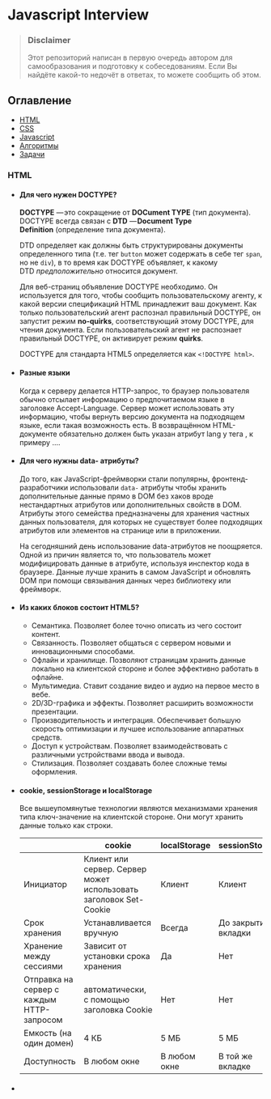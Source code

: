 # Javascript Interview

> ### Disclaimer
> Этот репозиторий написан в первую очередь автором для самообразования и подготовку к собеседованиям. Если Вы найдёте какой-то недочёт в ответах, то можете сообщить об этом.

## Оглавление

* [HTML](#HTML)
* [CSS](#CSS)
* [Javascript](#Javascript)
* [Алгоритмы](#Алгоритмы)
* [Задачи](#Задачи)

### HTML

- #### Для чего нужен DOCTYPE?
  **DOCTYPE** — это сокращение от **DOCument TYPE** (тип документа). DOCTYPE всегда связан с **DTD** — **Document Type Definition** (определение типа документа).

  DTD определяет как должны быть структурированы документы определенного типа (т.е. тег `button` может содержать в себе тег `span`, но не `div`), в то время как DOCTYPE объявляет, к какому DTD *предположительно* относится документ.

  Для веб-страниц объявление DOCTYPE необходимо. Он используется для того, чтобы сообщить пользовательскому агенту, к какой версии спецификаций HTML принадлежит ваш документ. Как только пользовательский агент распознал правильный DOCTYPE, он запустит режим **no-quirks**, соответствующий этому DOCTYPE, для чтения документа. Если пользовательский агент не распознает правильный DOCTYPE, он активирует режим **quirks**.

  DOCTYPE для стандарта HTML5 определяется как `<!DOCTYPE html>`.

- #### Разные языки
  Когда к серверу делается HTTP-запрос, то браузер пользователя обычно отсылает информацию о предпочитаемом языке в заголовке Accept-Language. Сервер может использовать эту информацию, чтобы вернуть версию документа на подходящем языке, если такая возможность есть. В возвращённом HTML-документе обязательно должен быть указан атрибут lang у тега <html>, к примеру <html lang="en">...</html>.

- #### Для чего нужны data- атрибуты?
  До того, как JavaScript-фреймворки стали популярны, фронтенд-разработчики использовали `data-` атрибуты чтобы хранить дополнительные данные прямо в DOM без хаков вроде нестандартных атрибутов или дополнительных свойств в DOM. Атрибуты этого семейства предназначены для хранения частных данных пользователя, для которых не существует более подходящих атрибутов или элементов на странице или в приложении.

  На сегодняшний день использование data-атрибутов не поощряется. Одной из причин является то, что пользователь может модифицировать данные в атрибуте, используя инспектор кода в браузере. Данные лучше хранить в самом JavaScript и обновлять DOM при помощи связывания данных через библиотеку или фреймворк.
  
- #### Из каких блоков состоит HTML5?
  - Семантика. Позволяет более точно описать из чего состоит контент.
  - Связанность. Позволяет общаться с сервером новыми и инновационными способами.
  - Офлайн и хранилище. Позволяют страницам хранить данные локально на клиентской стороне и более эффективно работать в офлайне.
  - Мультимедиа. Ставит создание видео и аудио на первое место в вебе.
  - 2D/3D-графика и эффекты. Позволяет расширить возможности презентации.
  - Производительность и интеграция. Обеспечивает большую скорость оптимизации и лучшее использование аппаратных средств.
  - Доступ к устройствам. Позволяет взаимодействовать с различными устройствами ввода и вывода.
  - Стилизация. Позволяет создавать более сложные темы оформления.

- #### cookie, sessionStorage и localStorage
  Все вышеупомянутые технологии являются механизмами хранения типа ключ-значение на клиентской стороне. Они могут хранить данные только как строки.

  |  | cookie | localStorage | sessionStorage |
  | --- | --- | --- | --- |
  | Инициатор | Клиент или сервер. Сервер может использовать заголовок Set-Cookie | Клиент | Клиент |
  | Срок хранения | Устанавливается вручную | Всегда | До закрытия вкладки |
  | Хранение между сессиями | Зависит от установки срока хранения | Да | Нет |
  | Отправка на сервер с каждым HTTP-запросом | автоматически, с помощью заголовка Cookie | Нет | Нет |
  | Емкость (на один домен) | 4 КБ | 5 МБ | 5 МБ |
  | Доступность | В любом окне | В любом окне | В той же вкладке |

- #### <script>, <script async> и <script defer>
  - `<script>` - отрисовка HTML блокируется, скрипт извлекается и выполняется немедленно, отрисовка HTML возобновляется после окончания выполнения скрипта.
  - `<script async>` - скрипт будет получен и обработан параллельно с отрисовкой HTML, его выполнение закончится как только это будет возможно (обычно до того, как закончилась отрисовка HTML). Используйте `async` тогда, когда скрипт не зависит от других скриптов на странице, например для аналитики.
  - `<script defer>` - скрипт будет получен параллельно с отрисовкой HTML, его выполнение произойдет после того, как вся страница будет загружена. Если таких скриптов несколько, то каждый из них будет исполнятся в том порядке, в котором они расположены в документе. Если скрипту нужен полностью распарсеный DOM, то атрибут `defer` обеспечит уверенность в том, что на момент отработки скрипта весь HTML отрисован. Нет особой разницы со скриптами, расположенными перед тегом `<body>`. Отложенный скрипт не должен содержать `document.write`.

  Примечание: Атрибуты `async` и `defer` игнорируются, если у тега `<script>` нет атрибута `src`.

- #### Размещение <link> внутри <head>
  Размещение <link> внутри тега <head> необходимо при создании оптимизированного веб-сайта. Когда страница загружается впервые, HTML и CSS анализируются одновременно; HTML создает DOM (объектную модель документа), а CSS создает CSSOM (объектную модель CSS). И то, и другое необходимо для создания визуальных элементов на веб-сайте, что позволяет быстро определить время «первого значимого рисования». Этот прогрессивный рендеринг является категорией оптимизации сайтов, которые измеряются в их показателях эффективности. Размещение таблиц стилей в нижней части документа - это то, что препятствует прогрессивной загрузке страницы во многих браузерах. Некоторые браузеры блокируют рендеринг, чтобы избежать перерисовки элементов страницы, если ее стили изменятся. Все это время пользователь будет пялиться на пустую белую страницу. В других случаях может возникать мерцание нестилизованного содержимого (FOUC), на котором может отображаться веб-страница без применения стилей.

- #### Размещение <script> прямо перед </body>
  Теги `<script>` блокируют отрисовку HTML на то время, пока они скачиваются и исполняются. Размещение скриптов внизу позволяет сперва распарсить и показать пользователю весь HTML.

  Исключением является случай, когда в вашем скрипте содержится `document.write()`. Но на сегодняшний день его использование не считается хорошей практикой. К тому же, расположение скриптов внизу разметки означает, что браузер не может начать их скачивать до тех пор, пока не отрисован весь документ. Единственным рабочим способом, при котором `<script>` будет расположен внутри `<head>`, является добавление атрибута defer.

- #### Что такое прогрессивный рендеринг
  Прогрессивный рендеринг — это название технологий, используемых для ускорения отрисовки страниц (в частности, для уменьшения времени загрузки), чтобы показать пользователю контент как можно скорее.

  До того, как широкополосный интернет распространился повсеместно, прогрессивный рендеринг встречался довольно часто. Но этот подход по прежнему полезен в современной разработке, поскольку все более популярным (и ненадежным) становится мобильный доступ в интернет.

  Примеры подобных технологий:

  - Ленивая загрузка изображений. Изображения на странице не загружаются все разом. JavaScript подгрузит изображения тогда, когда пользователь доскроллит до той части страницы, на которой они расположены.
  - Приоритизация видимого контента. Только минимум CSS, контента, скриптов, необходимых для отрисовки той части страницы, которую пользователь увидит первой. Вы можете использовать отложенные скрипты или слушать события `DOMContentLoaded` или `load`, чтобы загрузить остальные ресурсы и контент.
  - Асинхронные фрагменты HTML. Отправка в браузер частей HTML-страницы, созданной на бэкенде

- #### Для чего используется атрибут srcset в теге изображения?
  Вы должны использовать атрибут `srcset`, когда хотите показывать пользователям разные изображения в зависимости от их ширины дисплея их устройств - предоставление изображений более высокого качества устройствам с retina-дисплеями улучшает работу пользователя, в то время как предоставление изображений с низким разрешением на устройства с низким разрешением повышает производительность и уменьшает объём передаваемых данных (поскольку нет видимой разницы с большими изображениями). Например: `<img srcset="small.jpg 500w, medium.jpg 1000w, large.jpg 2000w" src="..." alt="">` указывает браузеру отображать малое, среднее или большое изображение в зависимости от разрешения дисплея пользователя. Первое значение - это имя изображения, а второе - ширина изображения в пикселях. Для ширины устройства 320px выполняются следующие расчеты:

  - 500 / 320 = 1.5625
  - 1000 / 320 = 3.125
  - 2000 / 320 = 6.25

  Если у клиента стандартное разрешение 1x, то 1.5625 является ближайшим коэффициентом, и `500w` соответствующее `small.jpg` будет отображено в браузере.

  Если же разрешение retina (2x), браузер будет использовать ближайшее разрешение выше минимального. Это означает, что он не выберет 500w (1.5625), потому что оно больше 1 и изображение может выглядеть плохо. Браузер затем выберет изображение с результирующим соотношением ближе к 2, то есть 1000w (3.125).

  `srcset` решает проблему, когда вы хотите показывать файлы изображений меньшего размера для устройств с узким экраном, поскольку они не нуждаются в больших изображениях, как на настольных дисплеях, - а также, при желании, вы можете показывать изображения с различным разрешением для экранов с высокой/низкой плотностью пикселей.

  Вы должны использовать атрибут `srcset`, когда хотите показывать пользователям разные изображения в зависимости от их ширины дисплея их устройств - предоставление изображений более высокого качества устройствам с retina-дисплеями улучшает работу пользователя, в то время как предоставление изображений с низким разрешением на устройства с низким разрешением повышает производительность и уменьшает объём передаваемых данных (поскольку нет видимой разницы с большими изображениями). Например: `<img srcset="small.jpg 500w, medium.jpg 1000w, large.jpg 2000w" src="..." alt="">` указывает браузеру отображать малое, среднее или большое изображение в зависимости от разрешения дисплея пользователя. Первое значение - это имя изображения, а второе - ширина изображения в пикселях. Для ширины устройства 320px выполняются следующие расчеты:

  - 500 / 320 = 1.5625
  - 1000 / 320 = 3.125
  - 2000 / 320 = 6.25

  Если у клиента стандартное разрешение 1x, то 1.5625 является ближайшим коэффициентом, и `500w` соответствующее `small.jpg` будет отображено в браузере.

  Если же разрешение retina (2x), браузер будет использовать ближайшее разрешение выше минимального. Это означает, что он не выберет 500w (1.5625), потому что оно больше 1 и изображение может выглядеть плохо. Браузер затем выберет изображение с результирующим соотношением ближе к 2, то есть 1000w (3.125).

  `srcset` решает проблему, когда вы хотите показывать файлы изображений меньшего размера для устройств с узким экраном, поскольку они не нуждаются в больших изображениях, как на настольных дисплеях, - а также, при желании, вы можете показывать изображения с различным разрешением для экранов с высокой/низкой плотностью пикселей.

- #### Языки HTML-шаблонизации?
  Pug (ранее известный как Jade), ERB, Slim, Handlebars, Jinja, Liquid и это только некоторые из них. По моему мнению, все они более или менее одинаковые и предоставляют одинаковые возможности экранирования контента и полезных фильтров для работы с отображаемыми данными. Большинство шаблонизаторов позволяют вводить собственные фильтры, если вам необходима дополнительная обработка контента перед его отображением.


### CSS

- #### Что такое специфичность CSS-селектора и как она работает?
  Браузер определяет, какие стили показывать для элемента, в зависимости от специфичности CSS-правил. Мы предполагаем, что браузер уже определил правила, которые соответствуют конкретному элементу. Среди соответствующих правил специфичность, состоящая из четырех значений, разделенных запятыми, `a, b, c, d`, рассчитывается для каждого правила на основе следующего:

  1. `a` - это использование встроенных стилей. Если объявление свойства является встроенным стилем элемента, `a` равно 1, иначе 0.
  2. `b` - это количество селекторов ID.
  3. `c` - это количество селекторов классов, атрибутов и псевдо-классов.
  4. `d` - это количество селекторов тегов и псевдо-элементов.

  Результативная специфичность не является оценкой, а матрицей значений, которые можно сравнивать по столбцам. При сравнении селекторов, чтобы определить, у кого наивысшая специфичность, смотрите слева направо и сравнивайте наивысшее значение в каждом столбце. Таким образом, значение в столбце `b` будет переопределять значения в столбцах `c` и `d`, независимо от того, каковы они могут быть. Так, специфичность `0,1,0,0` будет больше, чем `0,0,10,10`.

  В случае равной специфичности счет идет за последним правилом. Если вы написали одно и то же правило в вашем стилевом листе (независимо от того, внутренний он или внешний) дважды, то нижнее правило в вашем стилевом листе ближе к элементу, который должен быть стилизован, оно считается более специфичным и поэтому будет применено.

  Я бы писал CSS-правила с низкой специфичностью, чтобы их можно было легко переопределить при необходимости. При написании кода библиотеки интерфейсных компонентов CSS важно, чтобы они имели низкую специфичность, чтобы пользователи библиотеки могли переопределить их, не используя слишком сложные CSS-правила только ради увеличения специфичности или прибегая к `!important`.

- #### В чем разница между "сбросом" и "нормализацией" CSS? Что бы вы выбрали и почему?
  - **Сброс** - Сброс предназначен для удаления всех стандартных стилей браузера для элементов. Например, `margin`, `padding`, `font-size` для всех элементов будут сброшены. Вам придется заново объявить стили для распространенных типографских элементов.
  - **Нормализация** - Нормализация сохраняет полезные стили по умолчанию, а не "снимает" все стили. Она также исправляет ошибки, связанные с распространенными зависимостями браузеров.

  Я бы выбрал сброс, если у меня очень индивидуальный или нетрадиционный дизайн сайта, и мне нужно сделать много собственных стилей и не нужно сохранять стили по умолчанию.

- #### Опишите флоаты и их работу
  Float - это свойство позиционирования CSS. Плавающие элементы остаются частью потока страницы и влияют на позиционирование других элементов (например, текст обтекает плавающие элементы), в отличие от элементов `position: absolute`, которые удаляются из потока страницы.

  Свойство CSS `clear` можно использовать для позиционирования под `левыми`, `правыми` или `обоими` плавающими элементами.

  Если родительский элемент не содержит ничего, кроме плавающих элементов, его высота уменьшится до нуля. Это можно исправить, очистив float после плавающих элементов в контейнере, но до закрытия контейнера.

  Хак `.clearfix` использует умный CSS [псевдоселектор](https://www.frontendinterviewhandbook.com/ru/css-questions#describe-pseudo-elements-and-discuss-what-they-are-used-for) (`::after`) для очистки поплавков. Вместо того чтобы устанавливать переполнение для родителя, вы применяете к нему дополнительный класс `clearfix`. Затем примените этот CSS:

  ``css
  .clearfix::after {
  content: ' ';
  видимость: скрытый;
  display: block;
  высота: 0;
  clear: both;
  }

  ```

  В качестве альтернативы задайте родительскому элементу свойство `overflow: auto` или `overflow: hidden`, которое создаст новый контекст форматирования блока внутри дочерних элементов, и он будет расширяться, чтобы содержать свои дочерние элементы.
  ```

### Javascript

- #### Типы данных
  Стандарт ECMAScript определяет 8 типов:

  - 6 типов данных являющихся примитивами:
      - [Undefined](https://developer.mozilla.org/ru/docs/Glossary/Undefined) (Неопределённый тип) : `typeof instance === "undefined"`
      - [Boolean](https://developer.mozilla.org/ru/docs/Glossary/Boolean) (Булев, Логический тип) : `typeof instance === "boolean"`
      - [Number](https://developer.mozilla.org/ru/docs/Glossary/Number) (Число) : `typeof instance === "number"`
      - [String](https://developer.mozilla.org/ru/docs/Glossary/String) (Строка) : `typeof instance === "string"`
      - [BigInt](https://developer.mozilla.org/ru/docs/Glossary/BigInt) : `typeof instance === "bigint"`
      - [Symbol (en-US)](https://developer.mozilla.org/en-US/docs/Glossary/Symbol) (в ECMAScript 6) : `typeof instance === "symbol"`
  - [Null](https://developer.mozilla.org/ru/docs/Glossary/Null) (Null тип ) : `typeof instance === "object"`. Специальный примитив, используемый не только для данных но и в качестве указателя на финальную точку в [Цепочке Прототипов](https://developer.mozilla.org/ru/docs/Web/JavaScript/Inheritance_and_the_prototype_chain);
  - [Object](https://developer.mozilla.org/ru/docs/Glossary/Object) (Объект) : `typeof instance === "object"`. Простая структура, используемая не только для хранения данных, но и для создания других структур, где любая структура создаётся с использованием ключевого слова `[new](https://developer.mozilla.org/ru/docs/Web/JavaScript/Reference/Operators/new)`: new [Object](https://developer.mozilla.org/ru/docs/Web/JavaScript/Reference/Global_Objects/Object), new [Array](https://developer.mozilla.org/ru/docs/Web/JavaScript/Reference/Global_Objects/Array), new [Map (en-US)](https://developer.mozilla.org/en-US/docs/Web/JavaScript/Reference/Global_Objects/Map), new [Set](https://developer.mozilla.org/ru/docs/Web/JavaScript/Reference/Global_Objects/Set), new [WeakMap](https://developer.mozilla.org/ru/docs/Web/JavaScript/Reference/Global_Objects/WeakMap), new [WeakSet](https://developer.mozilla.org/ru/docs/Web/JavaScript/Reference/Global_Objects/WeakSet), new [Date](https://developer.mozilla.org/ru/docs/Web/JavaScript/Reference/Global_Objects/Date) и множество других структур;

  И здесь нам необходимо сделать предостережение относительно использования оператора `typeof` для определения типа структур, т.к. все структуры будут возвращать `"object"` при его использовании, так как назначение `typeof` — проверка типа данных, но не структур. Если проверить тип структуры всё же необходимо, то в этом случае желательно использовать оператор [instanceof](https://developer.mozilla.org/ru/docs/Web/JavaScript/Reference/Operators/instanceof), так как именно он отвечает на вопрос о том, какой конструктор был использован для создания структуры.

  Стоит отметить два особых случая работы оператора `typeof`: возврат `"object"` для значения `null` и `"function"` для функций: первое принято считать ошибкой языка, сохраненной ради обратной совместимости, второе является условностью, удобной для проверки на принадлежность значения категории функций, где функция - это особый, "вызываемый", объект.

- #### 3начение примитивного типа
  **Примитив** (значение примитивного типа, примитивный тип данных) это данные, которые не являются [объектом](https://developer.mozilla.org/ru/docs/Glossary/Object) и не имеют [методов](https://developer.mozilla.org/ru/docs/Glossary/Method). В [JavaScript](https://developer.mozilla.org/ru/docs/Glossary/JavaScript) 7 простых типов данных: [string](https://developer.mozilla.org/ru/docs/Glossary/String), [number](https://developer.mozilla.org/ru/docs/Glossary/Number), [boolean](https://developer.mozilla.org/ru/docs/Glossary/Boolean), [null](https://developer.mozilla.org/ru/docs/Glossary/Null), [undefined](https://developer.mozilla.org/ru/docs/Glossary/Undefined), [symbol (en-US)](https://developer.mozilla.org/en-US/docs/Glossary/Symbol) (новое в [ECMAScript](https://developer.mozilla.org/ru/docs/Glossary/ECMAScript) 2015), [bigint](https://developer.mozilla.org/ru/docs/Glossary/BigInt).

  Все **примитивы** неизменяемы (immutable), то есть они не могут быть изменены. Важно не путать сам примитив с переменной, которой присвоено значение примитивного типа. Переменной может быть переприсвоено новое значение, но существующее значение примитивного типа не может быть изменено подобно объектам, массивам и функциям.

  За исключением `null` и `undefined`, все примитивные значения имеют объектный аналог, который оборачивает значение примитивного типа:

  - `[String](https://developer.mozilla.org/ru/docs/Web/JavaScript/Reference/Global_Objects/String)` для string примитива.
  - `[Number](https://developer.mozilla.org/ru/docs/Web/JavaScript/Reference/Global_Objects/Number)` для number примитива.
  - `[BigInt](https://developer.mozilla.org/ru/docs/Web/JavaScript/Reference/Global_Objects/BigInt)` для bigint примитива.
  - `[Boolean](https://developer.mozilla.org/ru/docs/Web/JavaScript/Reference/Global_Objects/Boolean)` для boolean примитива.
  - `[Symbol](https://developer.mozilla.org/ru/docs/Web/JavaScript/Reference/Global_Objects/Symbol)` для symbol примитива.

  Метод `[valueOf()](https://developer.mozilla.org/ru/docs/Web/JavaScript/Reference/Global_Objects/Object/valueOf)` типа обёртки возвращает значение примитивного типа.

- #### null, undefined и не объявленные переменные
  **Необъявленные** переменные создаются, когда вы присваиваете значение идентификатору, который не был ранее создан при помощи `var`,`let` или `const`. Необъявленные переменные будут определены глобально, вне текущей области видимости. В строгом режиме, будет ошибка `ReferenceError`, когда вы попытаетесь назначить значение необъявленной переменной. Необъявленные переменные плохи так же, как и глобальные переменные. Избегайте их любой ценой! Чтобы проверить на их наличие, оберните код в блок `try`/`catch`.

  ```jsx
  function foo() {
    x = 1; *// ReferenceError в строгом режиме*
  }

  **foo();
  console.log(x);
  *// 1*
  ```

  Переменная `undefined` - это переменная, которая была объявлена, но ей не было присвоено значение. Ее тип `undefined`. Если переменной присвоить функцию, которая не возвращает никакого значения, то переменная также будет иметь значение `undefined`. Чтобы проверить это, сравните, используя оператор строгого равенства (`===`) или `typeof`, который вернет строку `'undefined'`. Обратите внимание, что вам не следует использовать оператор абстрактного сравнения для проверки, так как он также вернет `true`, если значение равно `null`.

  ```jsx
  var foo;
  console.log(foo); // undefined
  console.log(foo === undefined); // true
  console.log(typeof foo === 'undefined'); // true

  console.log(foo == null); // true. Неправильно, не используйте это для проверки!

  function bar() {}
  var baz = bar();
  console.log(baz); // undefined
  ```

  Переменной со значением `null` было явно присвоено значение `null`. Она отличается от `undefined` тем, что она была назначена явно. Чтобы проверить на `null`, просто сравните, используя оператор строгого равенства. Обратите внимание, что, как и выше, вы не должны использовать оператор абстрактного равенства (`==`) для проверки, так как он также вернет `true`, если значение равно `undefined`.

  ```jsx
  var foo = null;
  console.log(foo === null); // true
  console.log(typeof foo === 'object'); // true

  console.log(foo == undefined); 
  // true. Неправильно, не используйте это для проверки!
  ```
- #### Оператор void
  Оператор `void` исполняет заданное выражение, а затем возвращает `undefined`.

  ```jsx
  const output = void 1;
  console.log(output);
  // Expected output: undefined

  void console.log('expression evaluated');
  // Expected output: "expression evaluated"

  void (function iife() {
    console.log('iife is executed');
  })();
  // Expected output: "iife is executed"

  void function test() {
    console.log('test function executed');
  };

  try {
    test();
  } catch (e) {
    console.log('test function is not defined');
    // Expected output: "test function is not defined"
  }
  ```
- #### IIFE - немедленно вызываемое функциональное выражение
  **Объясните, почему это не является IIFE: `function foo(){ }();`**

  IIFE расшифровывается как Immediately Invoked Function Expression - немедленно вызываемое функциональное выражение. Синтаксический анализатор JavaScript читает `function foo(){ } ();` как `function foo(){ }` и `();`, где первое выражение - это *объявление функции*, а второе (пара скобок) - попытка вызова функции, но так как имя не указано, он выдает ошибку `Uncaught SyntaxError: Unexpected token`.

  Вот два способа исправить это, которые заключаются добавление дополнительных скобок: `(function foo(){ })()` и `(function foo(){ }())`. Выражения, начинающиеся с `function`, считаются *объявлениями функций*. Оборачивая эту функцию внутри `()`, она становится *функциональным выражением*, которое затем может быть выполнено с последующим `()`. Подобные функции не отображаются в глобальной области видимости, и вы можете даже не указывать им имя, если вы не будете на них ссылаться.

  Вы также можете использовать оператор `void` - `void function foo(){ }()`. К сожалению, с таким подходом есть одна проблема. Выполнение данного выражения всегда возвращает `undefined`, поэтому, если ваше IIFE возвращает что-либо, вы не можете его использовать. Пример:

  ```jsx
  const foo = void (function bar() {
    return 'foo';
  })();
  console.log(foo); // undefined
  ```
- #### Что такое замыкание и как/для чего его используют?
  Замыкание - это комбинация функции и лексического окружения, в которой эта функция была объявлена. Слово "лексический" относится к тому факту, что лексическая область видимости использует место, где переменная объявлена в исходном коде, чтобы определить, где эта переменная доступна. Замыкания - это функции, которые имеют доступ к переменным внешней (замыкающей) функции - цепочке областей видимости даже после того, как внешняя функция вернулась.
- #### Каррирование

- #### Как работает прототипное наследование
  Все объекты в JavaScript имеют свойство `__proto__`,  которое является ссылкой на другой объект. Когда происходит обращение к свойству объекта, и если свойство не найдено в этом объекте, то механизм JavaScript просматривает прототип объекта, затем прототип прототипа и т.д. До тех пор, пока не найдет определенное свойство на одном из прототипов или до тех пор, пока он не достигнет конца цепочки прототипов. Такое поведение имитирует классическое наследование, но на самом деле это скорее [делегирование, чем наследование](https://davidwalsh.name/javascript-objects).

  ОО-подобный механизм свойств объектов в JavaScript обозначается [[Прототип]], который является внутренней характеристикой любого объекта, называемой его прототип-цепочкой - специальной ссылкой на другой объект. Это что-то вроде механизма области видимости, поскольку связь [[Prototype]] описывает, на какой альтернативный объект следует ссылаться, если вы запрашиваете свойство или метод вашего объекта, которого не существует.

  **Другими словами, вы указываете объект для делегирования поведения, если это поведение не определено для данного объекта.**

  ```jsx
  let animal = {
    eats: true,
    walk() {
      alert("Animal walk");
    }
  };

  let rabbit = {
    jumps: true,
    __proto__: animal
  };

  let longEar = {
    earLength: 10,
    __proto__: rabbit
  };

  // walk взят из цепочки прототипов
  longEar.walk(); // Animal walk
  alert(longEar.jumps); // true (из rabbit)
  ```

  Свойство `__proto__` — исторически обусловленный геттер/сеттер для `[[Prototype]]`

  Это распространённая ошибка начинающих разработчиков – не знать разницы между этими двумя понятиями.

  Обратите внимание, что `__proto__` — *не то же самое*, что внутреннее свойство `[[Prototype]]`. Это геттер/сеттер для `[[Prototype]]`.

  Свойство `__proto__` немного устарело, оно существует по 
  историческим причинам. Современный JavaScript предполагает, что мы 
  должны использовать функции `Object.getPrototypeOf/Object.setPrototypeOf` вместо того, чтобы получать/устанавливать прототип. 

  По спецификации `__proto__` должен поддерживаться только 
  браузерами, но по факту все среды, включая серверную, поддерживают его. 

  https://learn.javascript.ru/prototype-inheritance
- #### Как работает this
  Говоря максимально простым языком, значение `this` зависит от того, как вызывается функция.

  ## Случаи

  Если ключевое слово `new` используется при вызове функции, `this` внутри функции является совершенно новым объектом.

  ```jsx
  function ConstructorExample() {
      console.log(this);
      this.value = 10;
      console.log(this);
  }
  new ConstructorExample();
  // -> {}
  // -> { value: 10 }
  ```

  Если для вызова/создания функции используются `apply`, `call` или `bind`, то `this` внутри функции - это объект, который передается в качестве аргумента.

  ```jsx
  function fn() {
      console.log(this);
  }
  var obj = {
      value: 5
  };
  var boundFn = fn.bind(obj);
  boundFn();     // -> { value: 5 }
  fn.call(obj);  // -> { value: 5 }
  fn.apply(obj); // -> { value: 5 }
  ```

  Если функция вызывается как метод, например, `obj.method()`, то `this` - это объект, к которому принадлежит функция.

  ```jsx
  var obj = {
      value: 5,
      printThis: function() {
          console.log(this);
      }
  };
  obj.printThis(); // -> { value: 5, printThis: ƒ }
  ```

  Если функция вызывается без контекста, то есть она вызывается без условий, описанных в пунктах выше, то `this` является глобальным объектом. В браузере это объект `window`. В строгом режиме (`'use strict'`), `this` будет `undefined` вместо глобального объекта.

  ```jsx
  function fn() {
      console.log(this);
  }
  // If called in browser:
  fn(); // -> Window {stop: ƒ, open: ƒ, alert: ƒ, ...}
  ```

  Заметьте, что это правило аналогично правилу 3 - разница в том, что функция, не объявленная как метод, автоматически становится свойством глобального объекта window. Таким образом, это неявное обращение к методу. Когда мы вызываем `fn(),` это интерпретируется как `window.fn()`, так что это window.
  `console.log(fn === window.fn); // -> true`

  Если применяются несколько из вышеперечисленных правил, то правило, которое выше выигрывает и устанавливает значение `this`.

  Если функция является стрелочной функцией, то она игнорирует все вышеописанные правила и получает значение `this` из лексического окружения во время ее создания.

  ```jsx
  const obj = {
      value: 'abc',
      createArrowFn: function() {
          return () => console.log(this);
      }
  };
  const arrowFn = obj.createArrowFn();
  arrowFn(); // -> { value: 'abc', createArrowFn: ƒ }
  ```

  Библиотеки иногда намеренно привязывают значение this внутри своих функций. this привязывается к наиболее полезному значению для использования в функции. jQuery, например, привязывает this к элементу DOM, вызывающему событие, в обратном вызове этого события. Если библиотека имеет неожиданное значение this, которое не соответствует правилам, проверьте ее документацию. Скорее всего, оно привязывается с помощью bind.
- #### Делегирование событий

  Делегирование событий - это приём, заключающийся в добавлении 
  обработчиков событий к родительскому элементу, а не к дочерним 
  элементам. Обработчик будет срабатывать всякий раз, когда событие будет 
  запущено на дочерних элементах благодаря всплытию событий в DOM. 
  Преимущества этого приёма:

  - Экономит объем используемой памяти, т.к. для родительского элемента требуется только один обработчик.
  - Не нужно привязывать или убирать обработчики при добавлении и удалении элементов.


  ```html
  <ul id="parent-list">
    <li id="post-1">Item 1</li>
    <li id="post-2">Item 2</li>
    <li id="post-3">Item 3</li>
    <li id="post-4">Item 4</li>
    <li id="post-5">Item 5</li>
    <li id="post-6">Item 6</li>
  </ul>
  ```

  ```jsx
  // Get the element, add a click listener...
  document.getElementById("parent-list").addEventListener("click", function(e) {
    // e.target is the clicked element!
    // If it was a list item
    if(e.target && e.target.nodeName == "LI") {
      // List item found!  Output the ID!
      console.log("List item ", e.target.id.replace("post-", ""), " was clicked!");
    }
  });
  ```
- #### Function.length
  Свойство **`length`** определяет количество аргументов, ожидаемых функцией.

  ```jsx
  console.log(Function.length); /* 1 */

  console.log(function () {}.length); /* 0 */
  console.log(function (a) {}.length); /* 1 */
  console.log(function (a, b) {}.length); /* 2 и так далее */
  console.log(
    function (...args) {}.length,
  ); /* 0, остаточные параметры не считаются */
  ```

### Алгоритмы

- #### Сортировка пузырьком
  Сортировка пузырьком — самый примитивный и базовый алгоритм сортировки. Он является основой для некоторых других алгоритмов. Этот алгоритм является стабильным. Сортировка пузырьком перебирает весь массив элементов, сравнивая два соседних элемента друг с другом и меняя их местами в соответствии с условиями. Элементы с большим значением опускаются вниз массива, а элементы с наименьшим значением поднимаются вверх, подобно пузырькам газа.

  Сложность алгоритма: O(n^2), где `n` — количество элементов массива. Так как мы запускаем вложенный цикл, сложность алгоритма равна O(n^2)

  Шаги реализации:

  1. Запускаем цикл `i` по массиву.
  2. Запускаем внутренний цикл `j`, который идёт от `0` до `arr.length - i`. Это ускоряет алгоритм, так как он не проходит по уже отсортированным элементам.
  3. Во внутреннем цикле проверяем соседние элементы и меняем их местами, если сосед слева больше соседа справа.

  ```jsx
  const bubbleSort = (arr) => {
    for (let i = 0; i < arr.length; i++) {
      for (let j = 0; j < arr.length - i; j++) {
        if (arr[j] > arr[j + 1]) {
          [arr[j], arr[j + 1]] = [arr[j + 1], arr[j]]; // Меняем значения переменных
        }
      }
    }
  };
  ```

- #### Сортировка слиянием
  **Одна из самых стабильных сортировок**

  Часто в разработке есть задача отсортировать данные за один проход или даже по мере их появления. Классическое решение — использовать [быструю сортировку](https://thecode.media/qsort/), то есть сортировку вокруг опорного элемента. Но если неверно выбрать этот опорный элемент, скорость сортировки резко возрастёт.

  Основной принцип сортировки слиянием такой: делим массив пополам, каждый из них сортируем слиянием и потом соединяем оба массива. Каждый разделённый массив тоже нарезаем на два подмассива до тех пор, пока в каждом не окажется по одному элементу.

  Сложность алгоритма: O(n*log(n))

  1. Исходный массив: [4 2 5 1].
  2. Делим пополам: [4 2] ←→ [5 1] (у нас появилось два новых массива, значит, к ним применяем тоже сортировку слиянием).
  3. Делим пополам **первый массив**: [4] ←→ [2].
  4. Раз в каждом по одному элементу, то сортируем и склеиваем в один: [2 4].
  5. Делим пополам **второй массив**: [5] ←→ [1].
  6. Раз в каждом по одному элементу — сортируем и склеиваем в один: [1 5].
  7. К нам вернулись два отсортированных подмассива, а значит, нам нужно их отсортировать и склеить в один.
  8. Сравниваем первые элементы: 1 и 2. Единица меньше двух, значит, в итоговый массив записываем 1, и у нас остаются два массива: [2 4] и [5].
  9. Сравниваем первые элементы: 2 и 5. Двойка меньше пяти, значит, в итоговый массив записываем 2, и у нас остаются два массива: [4] и [5].
  10. Точно так же сравниваем первые элементы до тех пор, пока в обоих массивах не исчезнут все элементы. Как только это произойдёт — массив отсортирован.

  ```jsx
  // слияние массивов с одновременной сортировкой
  // на вход подаются уже отсортированные левая и правая части
  function merge(left, right) {
      // сюда будем складывать результат
      let arr = []
      // пока в каждой части есть хотя бы один элемент — выполняем цикл
      while (left.length && right.length) {
          // смотрим на наименьший элемент из тех, что стоят в начале обоих массивов
          if (left[0] < right[0]) {
              // если слева был элемент меньше —
              // забираем его оттуда и отправляем в массив с результатом
              arr.push(left.shift())
          } else {
              // в противном случае забираем элемент из правой части
              arr.push(right.shift())
          }
      }
      // выводим результат слияния отсортированных массивов
      console.log('Результат: ' + arr);

      // возвращаем отсортированный массив и добавляем к нему в конец отсортированный остаток от какой-либо части, если её так и не обработали в цикле
      return [ ...arr, ...left, ...right ]
  }

  // делим массивы пополам до тех пор, пока в них не останется элементов
  function mergeSort(array) {
    // находим середину
    const half = array.length / 2

    // если в нашем массиве и так меньше двух элементов — возвращаем его
    if(array.length < 2){
      return array
    }

    // делим массив на две части и левую отправляем в новый массив
    const left = array.splice(0, half)
    // выводим промежуточный результат
    console.log('Слева:' + left);
    console.log('Справа:' + array);
    // запускаем рекурсию и отдаём ей правую и левую части массива
    return merge(mergeSort(left),mergeSort(array))
  }

  // исходный массив
  array = [3, 5, 1, 6, 9, 8, 2];
  console.log(mergeSort(array));
  ```

- #### Сортировка подсчётом

  Сортировка подсчётом лучше всего работает при таких условиях:

  - массив очень большой — значений много;
  - эти значения лежат в известном нам диапазоне (например, это диапазон работы какого-то датчика);
  - диапазон намного меньше, чем размер массива, то есть единицы данных могут повторяться.

  Сложность алгоритма: O(n+k)

  Главная идея алгоритма — посчитать, сколько раз встречается каждый элемент в массиве, а потом заполнить исходный массив результатами этого подсчёта. Для этого нам нужен вспомогательный массив, где мы будем хранить результаты подсчёта. Даже если нам надо отсортировать миллион чисел, мы всё равно знаем диапазон этих чисел заранее, например, от 1 до 100. Это значит, что во вспомогательном массиве будет не миллион элементов, а сто.

  В общем виде всё работает так:

  1. Мы создаём вспомогательный массив и на старте заполняем его нулями.
  2. Проходим по всему исходному массиву и смотрим очередное значение в ячейке.
  3. Берём содержимое этой ячейки и увеличиваем на единицу значение вспомогательного массива под этим номером. Например, если мы встретили число 5, то увеличиваем на единицу пятый элемент вспомогательного массива. Если встретили 13 — тринадцатый.
  4. После цикла во вспомогательном массиве у нас хранятся данные, сколько раз встречается каждый элемент.
  5. Теперь мы проходим по вспомогательному массиву, и если в очередной ячейке лежит что-то больше нуля, то мы в исходный массив столько же раз отправляем номер этой ячейки. Например, в первой ячейке вспомогательного массива лежит число 7. Это значит, что в исходный массив мы отправляем единицу 7 раз подряд.

  ```jsx
  // сортировка подсчётом
  let countingSort = (arr, min, max) => {
    // начинаем с минимального значения диапазона
      let i = min,
        // вспомогательная переменная для цикла
          j = 0,
          // получаем длину массива
          len = arr.length,
          // вспомогательный массив, где будем хранить результаты подсчёта
          count = [];

      // сначала заполняем нулями массив с результатом подсчёта
      for (i; i <= max; i++) {
          count[i] = 0;
      }

      // потом проходим по всему исходному массиву
      for (i = 0; i < len; i++) {
        // и увеличиваем на единичку ячейки под тем же номером в массиве с результатом подсчёта
          count[arr[i]] += 1;
      }

      // а затем проходим по массиву с результатом
      for (i = min; i <= max; i++) {
        // пока в очередной ячейке значение больше нуля
          while (count[i] > 0) {
            // добавляем номер ячейки в исходный массив
              arr[j] = i;
              // переходим к следующему элементу в исходном массиве
              j++;
              // уменьшаем на единицу содержимое ячейки в массиве с подсчётом
              count[i]--;
          }
      }
      // как всё сделали — возвращаем отсортированный массив
      return arr;
  };

  // исходный массив
  let arr = [0,3,5,2,4,5,2,3];
  // сортируем его
  countingSort(arr,0,5);
  // и выводим результат
  console.log(arr)
  ```

- #### Бинарный поиск

  В отличие от линейного поиска, бинарный поиск использует отсортированный список. Для поиска значения вы сначала сравниваете значение со средним элементом списка. Если они равны, значение поиска найдено. Если значение поиска больше, чем средний элемент, выполняется поиск в верхней половине данных. Затем вы сравниваете средний элемент этого раздела со значением поиска. В качестве альтернативы, если элемент меньше среднего элемента, вы ищете в нижней половине списка и сравниваете его среднее значение. Список многократно делится пополам до тех пор, пока элемент не будет найден или не останется элементов для поиска.

  Сложность: O(log n)

  ```jsx
  function binarySearch(value, list) {
      let first = 0;    //left endpoint 
      let last = list.length - 1;   //right endpoint 
      let position = -1;
      let found = false;
      let middle;
      while (found === false && first <= last) {
          middle = Math.floor((first + last)/2);
          if (list[middle] == value) {
              found = true;
              position = middle;
          } else if (list[middle] > value) {  //if in lower half 
              last = middle - 1;
          } else {  //in in upper half 
              first = middle + 1;
          }
      }
      return position;
  }
  ```

### Задачи

- #### [Слияние k сортированных списков](https://leetcode.com/problems/merge-k-sorted-lists/)

  Функция **`mergeKLists`** принимает на вход массив связанных списков **`lists`** и возвращает один отсортированный связанный список. Она использует вспомогательную функцию **`mergeTwoLists`** для одновременного объединения двух связанных списков. Функция **`mergeKLists`** многократно объединяет пары связанных списков, пока не останется только один связанный список.

  Функция **`mergeTwoLists`** принимает на вход два связанных списка **`l1`** и **`l2`** и возвращает один отсортированный связанный список, содержащий все узлы из **`l1`** и **`l2`**.

  ```jsx
  /**
   * @param {ListNode[]} lists
   * @return {ListNode}
   */
  var mergeKLists = function(lists) {
    if (lists.length === 0) {
      return null;
    }

    while (lists.length > 1) {
      let mergedLists = [];

      for (let i = 0; i < lists.length; i += 2) {
        if (i + 1 < lists.length) {
          mergedLists.push(mergeTwoLists(lists[i], lists[i + 1]));
        } else {
          mergedLists.push(lists[i]);
        }
      }

      lists = mergedLists;
    }

    return lists[0];
  };

  function mergeTwoLists(l1, l2) {
    if (!l1) {
      return l2;
    }
    if (!l2) {
      return l1;
    }

    if (l1.val < l2.val) {
      l1.next = mergeTwoLists(l1.next, l2);
      return l1;
    } else {
      l2.next = mergeTwoLists(l2.next, l1);
      return l2;
    }
  }
  ```

  
